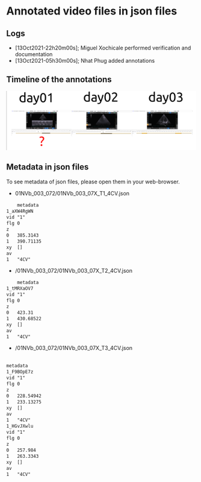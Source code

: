 # Annotated video files in json files

## Logs
* [13Oct2021-22h20m00s]; Miguel Xochicale performed verification and documentation 
* [13Oct2021-05h30m00s]; Nhat Phug added annotations

## Timeline of the annotations 
![fig](annotations.png)

## Metadata in json files
To see metadata of json files, please open them in your web-browser.

* 01NVb_003_072/01NVb_003_07X_T1_4CV.json
```
	metadata	
1_aXW4RgWN	
vid	"1"
flg	0
z	
0	385.3143
1	390.71135
xy	[]
av	
1	"4CV"
``` 

* /01NVb_003_072/01NVb_003_07X_T2_4CV.json
```
	metadata	
1_tMRXaOV7	
vid	"1"
flg	0
z	
0	423.31
1	430.68522
xy	[]
av	
1	"4CV"

```

* /01NVb_003_072/01NVb_003_07X_T3_4CV.json
``` 
	
metadata	
1_F9BOpE7z	
vid	"1"
flg	0
z	
0	228.54942
1	233.13275
xy	[]
av	
1	"4CV"
1_HGvJXwlu	
vid	"1"
flg	0
z	
0	257.984
1	263.3343
xy	[]
av	
1	"4CV"
```  
